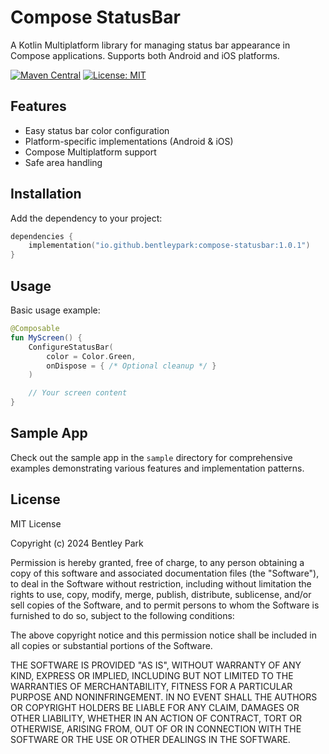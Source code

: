 # Compose StatusBar

A Kotlin Multiplatform library for managing status bar appearance in Compose applications. Supports both Android and iOS platforms.

[![Maven Central](https://img.shields.io/maven-central/v/io.github.bentleypark/compose-statusbar.svg?label=Maven%20Central)](https://central.sonatype.com/artifact/io.github.bentleypark/compose-statusbar)
[![License: MIT](https://img.shields.io/badge/License-MIT-yellow.svg)](https://opensource.org/licenses/MIT)

## Features

- Easy status bar color configuration
- Platform-specific implementations (Android & iOS)
- Compose Multiplatform support
- Safe area handling

## Installation

Add the dependency to your project:

```kotlin
dependencies {
    implementation("io.github.bentleypark:compose-statusbar:1.0.1")
}
```

## Usage

Basic usage example:

```kotlin
@Composable
fun MyScreen() {
    ConfigureStatusBar(
        color = Color.Green,
        onDispose = { /* Optional cleanup */ }
    )

    // Your screen content
}
```

## Sample App

Check out the sample app in the `sample` directory for comprehensive examples demonstrating various features and implementation patterns.

## License

MIT License

Copyright (c) 2024 Bentley Park

Permission is hereby granted, free of charge, to any person obtaining a copy
of this software and associated documentation files (the "Software"), to deal
in the Software without restriction, including without limitation the rights
to use, copy, modify, merge, publish, distribute, sublicense, and/or sell
copies of the Software, and to permit persons to whom the Software is
furnished to do so, subject to the following conditions:

The above copyright notice and this permission notice shall be included in all
copies or substantial portions of the Software.

THE SOFTWARE IS PROVIDED "AS IS", WITHOUT WARRANTY OF ANY KIND, EXPRESS OR
IMPLIED, INCLUDING BUT NOT LIMITED TO THE WARRANTIES OF MERCHANTABILITY,
FITNESS FOR A PARTICULAR PURPOSE AND NONINFRINGEMENT. IN NO EVENT SHALL THE
AUTHORS OR COPYRIGHT HOLDERS BE LIABLE FOR ANY CLAIM, DAMAGES OR OTHER
LIABILITY, WHETHER IN AN ACTION OF CONTRACT, TORT OR OTHERWISE, ARISING FROM,
OUT OF OR IN CONNECTION WITH THE SOFTWARE OR THE USE OR OTHER DEALINGS IN THE
SOFTWARE.